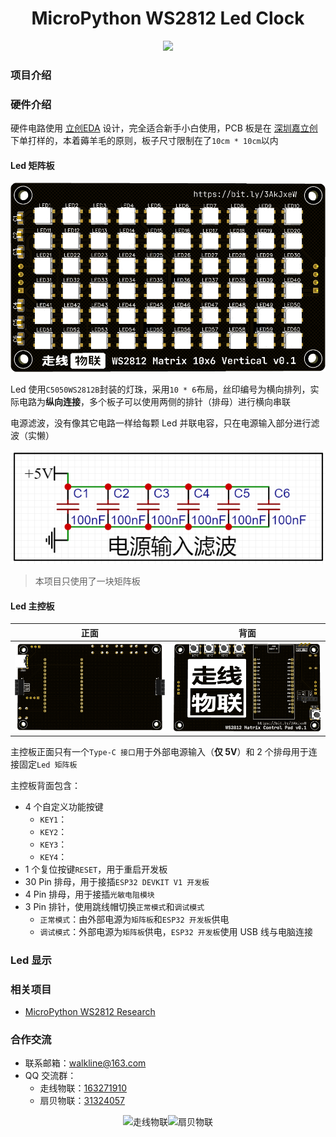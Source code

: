<h1 align="center">MicroPython WS2812 Led Clock</h1>

<p align="center"><img src="https://img.shields.io/badge/Licence-MIT-green.svg?style=for-the-badge" /></p>

### 项目介绍

### 硬件介绍

硬件电路使用 [立创EDA](https://lceda.cn/) 设计，完全适合新手小白使用，PCB 板是在 [深圳嘉立创](https://www.jlc.com/) 下单打样的，本着薅羊毛的原则，板子尺寸限制在了`10cm * 10cm`以内

#### Led 矩阵板

![](./images/pcb/led_matrix_01.png)

Led 使用`C5050WS2812B`封装的灯珠，采用`10 * 6`布局，丝印编号为横向排列，实际电路为**纵向连接**，多个板子可以使用两侧的排针（排母）进行横向串联

电源滤波，没有像其它电路一样给每颗 Led 并联电容，只在电源输入部分进行滤波（实懒）

![](./images/pcb/dc_input.png)

> 本项目只使用了一块矩阵板

#### Led 主控板

| 正面 | 背面 |
| :-: | :-: |
| ![](./images/pcb/led_control_pad_01.png) | ![](./images/pcb/led_control_pad_02.png) |

主控板正面只有一个`Type-C 接口`用于外部电源输入（**仅 5V**）和 2 个排母用于连接固定`Led 矩阵板`

主控板背面包含：

* 4 个自定义功能按键
	* `KEY1`：
	* `KEY2`：
	* `KEY3`：
	* `KEY4`：
* 1 个复位按键`RESET`，用于重启开发板
* 30 Pin 排母，用于接插`ESP32 DEVKIT V1 开发板`
* 4 Pin 排母，用于接插`光敏电阻模块`
* 3 Pin 排针，使用跳线帽切换`正常模式`和`调试模式`
	* `正常模式`：由外部电源为`矩阵板`和`ESP32 开发板`供电
	* `调试模式`：外部电源为`矩阵板`供电，`ESP32 开发板`使用 USB 线与电脑连接

### Led 显示

### 相关项目

* [MicroPython WS2812 Research](https://gitee.com/walkline/micropython-ws2812-research)

### 合作交流

* 联系邮箱：<walkline@163.com>
* QQ 交流群：
	* 走线物联：[163271910](https://jq.qq.com/?_wv=1027&k=xtPoHgwL)
	* 扇贝物联：[31324057](https://jq.qq.com/?_wv=1027&k=yp4FrpWh)

<p align="center"><img src="https://gitee.com/walkline/WeatherStation/raw/docs/images/qrcode_walkline.png" width="300px" alt="走线物联"><img src="https://gitee.com/walkline/WeatherStation/raw/docs/images/qrcode_bigiot.png" width="300px" alt="扇贝物联"></p>
